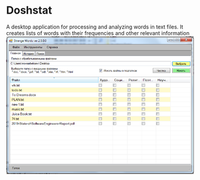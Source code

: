 # Doshstat
A desktop application for processing and analyzing words in text files. It creates lists of words with their frequencies and other relevant information
<img src="Misc\Untitled.png"/>
